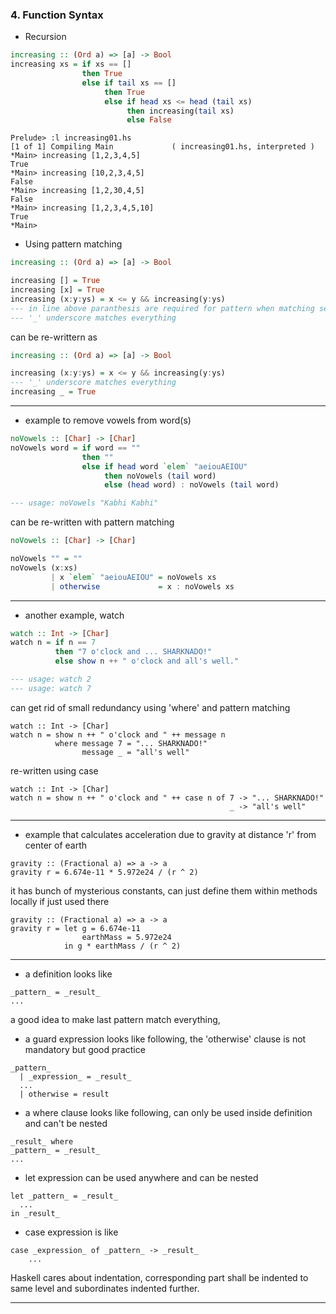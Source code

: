 
### 4. Function Syntax

* Recursion

```increasing01.hs
increasing :: (Ord a) => [a] -> Bool
increasing xs = if xs == []
                then True
                else if tail xs == []
                     then True
                     else if head xs <= head (tail xs)
                          then increasing(tail xs)
                          else False
```

```
Prelude> :l increasing01.hs
[1 of 1] Compiling Main             ( increasing01.hs, interpreted )
*Main> increasing [1,2,3,4,5]
True
*Main> increasing [10,2,3,4,5]
False
*Main> increasing [1,2,30,4,5]
False
*Main> increasing [1,2,3,4,5,10]
True
*Main> 
```

* Using pattern matching

```increasing02.hs
increasing :: (Ord a) => [a] -> Bool

increasing [] = True
increasing [x] = True
increasing (x:y:ys) = x <= y && increasing(y:ys)
--- in line above paranthesis are required for pattern when matching several things at once
--- '_' underscore matches everything
```

can be re-writtern as

```increasing03.hs
increasing :: (Ord a) => [a] -> Bool

increasing (x:y:ys) = x <= y && increasing(y:ys)
--- '_' underscore matches everything
increasing _ = True
```

---

* example to remove vowels from word(s)

```noVowels01.hs
noVowels :: [Char] -> [Char]
noVowels word = if word == ""
                then ""
                else if head word `elem` "aeiouAEIOU"
                     then noVowels (tail word)
                     else (head word) : noVowels (tail word)

--- usage: noVowels "Kabhi Kabhi"
```

can be re-written with pattern matching

```noVowels02.hs
noVowels :: [Char] -> [Char]

noVowels "" = ""
noVowels (x:xs)
         | x `elem` "aeiouAEIOU" = noVowels xs
         | otherwise             = x : noVowels xs
```

---

* another example, watch

```watch01.hs
watch :: Int -> [Char]
watch n = if n == 7
          then "7 o'clock and ... SHARKNADO!"
          else show n ++ " o'clock and all's well."

--- usage: watch 2
--- usage: watch 7
```

can get rid of small redundancy using 'where' and pattern matching

```
watch :: Int -> [Char]
watch n = show n ++ " o'clock and " ++ message n
          where message 7 = "... SHARKNADO!"
                message _ = "all's well"
```

re-written using case

```
watch :: Int -> [Char]
watch n = show n ++ " o'clock and " ++ case n of 7 -> "... SHARKNADO!"
                                                 _ -> "all's well"
```
---

* example that calculates acceleration due to gravity at distance 'r' from center of earth

```
gravity :: (Fractional a) => a -> a
gravity r = 6.674e-11 * 5.972e24 / (r ^ 2)
```

it has bunch of mysterious constants, can just define them within methods locally if just used there

```
gravity :: (Fractional a) => a -> a
gravity r = let g = 6.674e-11
                earthMass = 5.972e24
            in g * earthMass / (r ^ 2)
```
---

* a definition looks like

```
_pattern_ = _result_
...
```

a good idea to make last pattern match everything,

* a guard expression looks like following, the 'otherwise' clause is not mandatory but good practice

```
_pattern_
  | _expression_ = _result_
  ...
  | otherwise = result
```

* a where clause looks like following, can only be used inside definition and can't be nested

```
_result_ where
_pattern_ = _result_
...
```

* let expression can be used anywhere and can be nested

```
let _pattern_ = _result_
  ...
in _result_
```

* case expression is like

```
case _expression_ of _pattern_ -> _result_
    ...
```

Haskell cares about indentation, corresponding part shall be indented to same level and subordinates indented further.

---


